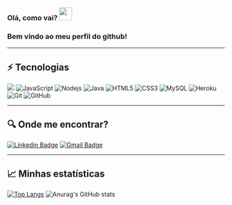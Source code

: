 ### Olá, como vai? <img src="https://github.com/leticiadasilva/leticiadasilva/blob/main/images/Hi.gif" width="30"></img>
### Bem vindo ao meu perfil do github! 
---

## ⚡ Tecnologias

<img src="https://img.shields.io/badge/-JavaScript-black?style=flat-square&logo=javascript"></img>
![JavaScript](https://img.shields.io/badge/-JavaScript-black?style=flat-square&logo=javascript)
![Nodejs](https://img.shields.io/badge/-Nodejs-black?style=flat-square&logo=Node.js)
![Java](https://img.shields.io/badge/-java-E34A86?style=flat-square&logo=java)
![HTML5](https://img.shields.io/badge/-HTML5-E34F26?style=flat-square&logo=html5&logoColor=white)
![CSS3](https://img.shields.io/badge/-CSS3-1572B6?style=flat-square&logo=css3)
![MySQL](https://img.shields.io/badge/-MySQL-black?style=flat-square&logo=mysql)
![Heroku](https://img.shields.io/badge/-Heroku-430098?style=flat-square&logo=heroku)
![Git](https://img.shields.io/badge/-Git-black?style=flat-square&logo=git)
![GitHub](https://img.shields.io/badge/-GitHub-181717?style=flat-square&logo=github)

---

## :mag: Onde me encontrar?

[![Linkedin Badge](https://img.shields.io/badge/-alexsanderss-blue?style=flat-square&logo=Linkedin&logoColor=white&link=https://www.linkedin.com/in/alexsanderss/)](https://www.linkedin.com/in/alexsanderss/)
[![Gmail Badge](https://img.shields.io/badge/-sousa.alexsanderdasilva@gmail.com-c14438?style=flat-square&logo=Gmail&logoColor=white&link=mailto:sousa.alexsanderdasilva@gmail.com)](mailto:sousa.alexsanderdasilva@gmail.com)

---  

## 📈 Minhas estatísticas
[![Top Langs](https://github-readme-stats.vercel.app/api/top-langs/?username=samssousa&layout=compact&theme=graywhite&locale=pt-br)](https://github.com/samssousa/github-readme-stats)
![Anurag's GitHub stats](https://github-readme-stats.vercel.app/api?username=samssousa&show_icons=true&theme=graywhite&hide_title=true&locale=pt-br)
    



